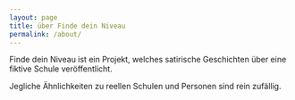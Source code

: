 ```yaml
---
layout: page
title: über Finde dein Niveau
permalink: /about/
---
```


Finde dein Niveau ist ein Projekt, welches satirische Geschichten über eine fiktive Schule veröffentlicht.

Jegliche Ähnlichkeiten zu reellen Schulen und Personen sind rein zufällig.
